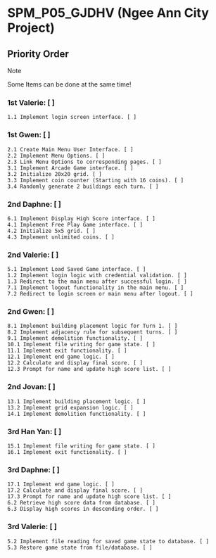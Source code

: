 # 
# SPM_P05_GJDHV (Ngee Ann City Project)

## Priority Order
> [!NOTE]
> Some Items can be done at the same time!

### 1st Valerie: [ ]
    1.1 Implement login screen interface. [ ]

### 1st Gwen: [ ]
    2.1 Create Main Menu User Interface. [ ]
    2.2 Implement Menu Options. [ ]
    2.3 Link Menu Options to corresponding pages. [ ]
    3.1 Implement Arcade Game interface. [ ]
    3.2 Initialize 20x20 grid. [ ]
    3.3 Implement coin counter (Starting with 16 coins). [ ]
    3.4 Randomly generate 2 buildings each turn. [ ]

### 2nd Daphne: [ ]
    6.1 Implement Display High Score interface. [ ]
    4.1 Implement Free Play Game interface. [ ]
    4.2 Initialize 5x5 grid. [ ]
    4.3 Implement unlimited coins. [ ]

### 2nd Valerie: [ ]
    5.1 Implement Load Saved Game interface. [ ]
    1.2 Implement login logic with credential validation. [ ] 
    1.3 Redirect to the main menu after successful login. [ ]
    7.1 Implement logout functionality in the main menu. [ ]
    7.2 Redirect to login screen or main menu after logout. [ ]

### 2nd Gwen: [ ]
    8.1 Implement building placement logic for Turn 1. [ ]
    8.2 Implement adjacency rule for subsequent turns. [ ]
    9.1 Implement demolition functionality. [ ]
    10.1 Implement file writing for game state. [ ]
    11.1 Implement exit functionality. [ ]
    12.1 Implement end game logic. [ ]
    12.2 Calculate and display final score. [ ]
    12.3 Prompt for name and update high score list. [ ]

### 2nd Jovan: [ ]
    13.1 Implement building placement logic. [ ]
    13.2 Implement grid expansion logic. [ ]
    14.1 Implement demolition functionality. [ ]

### 3rd Han Yan: [ ]
    15.1 Implement file writing for game state. [ ]
    16.1 Implement exit functionality. [ ]

### 3rd Daphne: [ ]
    17.1 Implement end game logic. [ ]
    17.2 Calculate and display final score. [ ]
    17.3 Prompt for name and update high score list. [ ]
    6.2 Retrieve high score data from database. [ ]
    6.3 Display high scores in descending order. [ ]

### 3rd Valerie: [ ]
    5.2 Implement file reading for saved game state to database. [ ]
    5.3 Restore game state from file/database. [ ]




